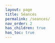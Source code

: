```yaml
---
layout: page
title: Séances
permalink: /seances/
nav_order: 2
has_children: true
has_toc: true
---
```

